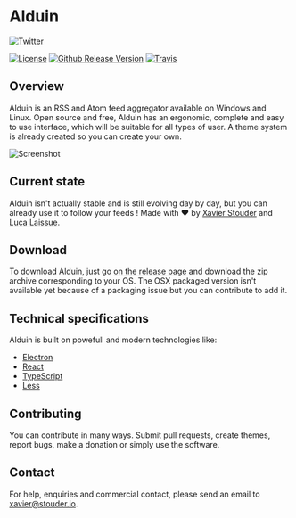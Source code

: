 # Alduin
[![Twitter](https://img.shields.io/twitter/follow/Xstoudi.svg?style=social&label=Follow%20@Xstoudi)](https://twitter.com/Xstoudi)

[![License](https://img.shields.io/badge/license-MIT-blue.svg?style=flat-square)](https://github.com/Xstoudi/alduin/blob/master/LICENSE) [![Github Release Version](https://img.shields.io/github/release/Xstoudi/rss-feed.svg?style=flat-square)](https://github.com/Xstoudi/rss-feed/release) [![Travis](https://img.shields.io/travis/Xstoudi/alduin.svg?style=flat-square)](https://travis-ci.org/Xstoudi/alduin)

## Overview
Alduin is an RSS and Atom feed aggregator available on Windows and Linux.
Open source and free, Alduin has an ergonomic, complete and easy to use interface, which will be suitable for all types of user.
A theme system is already created so you can create your own.

![Screenshot](http://i.imgur.com/bdkyxA7.png)

## Current state
Alduin isn't actually stable and is still evolving day by day, but you can already use it to follow your feeds ! 
Made with :heart: by [Xavier Stouder](https://github.com/Xstoudi) and [Luca Laissue](https://github.com/lucalaissue).

## Download
To download Alduin, just go [on the release page](https://github.com/Xstoudi/alduin/releases) and download the zip archive corresponding to your OS.
The OSX packaged version isn't available yet because of a packaging issue but you can contribute to add it.

## Technical specifications
Alduin is built on powefull and modern technologies like:
* [Electron](http://electron.atom.io/)
* [React](https://facebook.github.io/react/)
* [TypeScript](https://www.typescriptlang.org/)
* [Less](http://lesscss.org/)

## Contributing
You can contribute in many ways. Submit pull requests, create themes, report bugs, make a donation or simply use the software.

## Contact
For help, enquiries and commercial contact, please send an email to [xavier@stouder.io](mailto://xavier@stouder.io).
